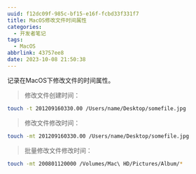 ```yaml
---
uuid: f12dc09f-985c-bf15-e16f-fcbd33f331f7
title: MacOS修改文件时间属性
categories:
  - 开发者笔记
tags:
  - MacOS
abbrlink: 43757ee8
date: 2023-10-08 21:50:38
---
```

<meta name="referrer" content="no-referrer" />

记录在MacOS下修改文件的时间属性。

<!--more-->

> 修改文件创建时间：

```bash
touch -t 201209160330.00 /Users/name/Desktop/somefile.jpg
```

> 修改文件修改时间：

```bash
touch -mt 201209160330.00 /Users/name/Desktop/somefile.jpg
```

> 批量修改文件修改时间：

```bash
touch -mt 200801120000 /Volumes/Mac\ HD/Pictures/Album/*
```
